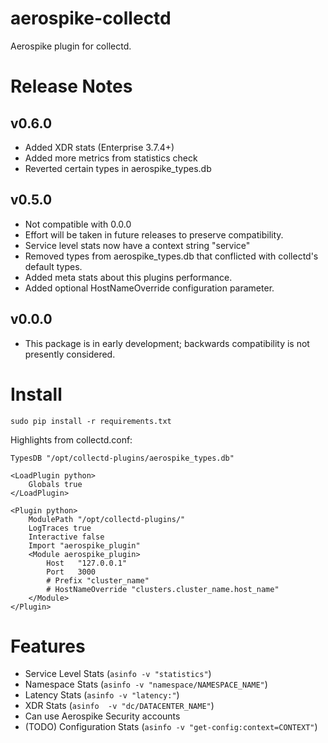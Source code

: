 aerospike-collectd
====================
Aerospike plugin for collectd.

Release Notes
==============

v0.6.0
------
- Added XDR stats (Enterprise 3.7.4+)
- Added more metrics from statistics check
- Reverted certain types in aerospike\_types.db 

v0.5.0
------
- Not compatible with 0.0.0
- Effort will be taken in future releases to preserve compatibility.
- Service level stats now have a context string "service"
- Removed types from aerospike\_types.db that conflicted with collectd's
  default types.
- Added meta stats about this plugins performance.
- Added optional HostNameOverride configuration parameter.

v0.0.0
------
- This package is in early development; backwards compatibility is not
presently considered.

Install
=======

```
sudo pip install -r requirements.txt
```

Highlights from collectd.conf:

```
TypesDB "/opt/collectd-plugins/aerospike_types.db"

<LoadPlugin python>
    Globals true
</LoadPlugin>

<Plugin python>
    ModulePath "/opt/collectd-plugins/"
    LogTraces true
    Interactive false
    Import "aerospike_plugin"
    <Module aerospike_plugin>
        Host   "127.0.0.1"
        Port   3000
        # Prefix "cluster_name"
        # HostNameOverride "clusters.cluster_name.host_name"
    </Module>
</Plugin>
```

Features
========
- Service Level Stats (`asinfo -v "statistics"`)
- Namespace Stats (`asinfo -v "namespace/NAMESPACE_NAME"`)
- Latency Stats (`asinfo -v "latency:"`)
- XDR Stats (`asinfo  -v "dc/DATACENTER_NAME"`)
- Can use Aerospike Security accounts
- (TODO) Configuration Stats (`asinfo -v "get-config:context=CONTEXT"`)
